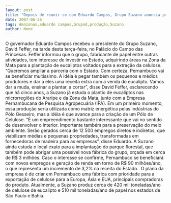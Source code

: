 ```yaml
---
layout: post
title: "Depois de reunir-se com Eduardo Campos, Grupo Suzano anuncia produção de eucaliptos na Zona da Mata"
date: 2007-06-26
tags: Amazonas,eduardo campos,GrupoA,produção,Suzano
author: None
---
```

O governador Eduardo Campos recebeu o presidente do Grupo Suzano, David Feffer, na tarde desta ter&ccedil;a-feira, no Pal&aacute;cio do Campo das Princesas. Feffer informou que o grupo, fabricante de papel entre outras atividades, tem interesse de investir no Estado, adquirindo &aacute;reas na Zona da Mata para a planta&ccedil;&atilde;o de eucaliptos voltados para a extra&ccedil;&atilde;o da celulose.
&ldquo;Queremos ampliar a parceria com o Estado. Com certeza, Pernambuco vai se beneficiar muit&iacute;ssimo. A id&eacute;ia &eacute; pegar tamb&eacute;m os pequenos e m&eacute;dios produtores e dar a eles uma receita extra com a venda do eucalipto. Vamos dar a muda, ensinar a plantar, a cortar&rdquo;, disse David Feffer, esclarecendo que h&aacute; cinco anos, a Suzano j&aacute; estuda o plantio de eucaliptos nas microrregi&otilde;es do Araripe e da Zona da Mata, junto com a Empresa Pernambucana de Pesquisa Agropecu&aacute;ria (IPA).
Em um primeiro momento, essa produ&ccedil;&atilde;o seria utilizada como matriz energ&eacute;tica pelas ind&uacute;strias do P&oacute;lo Gesseiro, mas a id&eacute;ia &eacute; que avance para a cria&ccedil;&atilde;o de um P&oacute;lo de Celulose. 
&ldquo;&Eacute; um empreendimento bastante interessante que vai no sentido de desenvolver o interior. Importante tamb&eacute;m para a preserva&ccedil;&atilde;o do meio ambiente. Ser&atilde;o gerados cerca de 12 500 empregos diretos e indiretos, que viabilizam m&eacute;dias e pequenas propriedades, transformadas em fornecedoras de madeira para as empresas&rdquo;, disse Eduardo.
A Suzano ainda estuda o local exato para a implanta&ccedil;&atilde;o do parque florestal, que tamb&eacute;m pode abrigar uma poss&iacute;vel nova f&aacute;brica do grupo, or&ccedil;ada em cerca de R$ 3 milh&otilde;es. 
Caso o interesse se confirme, Pernambuco se beneficiar&aacute; com novos empregos e gera&ccedil;&atilde;o de renda em torno de R$ 90 milh&otilde;es/ano, o que representa um incremento de 3,2% na receita do Estado.&nbsp; 
O plano da empresa &eacute; de criar em Pernambuco uma f&aacute;brica com prioridade para a exporta&ccedil;&atilde;o de celulose para a Europa, &Aacute;sia e EUA, principais compradoras do produto. Atualmente, a Suzano produz cerca de 420 mil toneladas/ano de celulose de eucalipto e 510 mil toneladas/ano de papel nos estados de S&atilde;o Paulo e Bahia.  